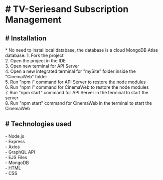<h1># TV-Seriesand Subscription Management
</h1>
<h2># Installation</h2>
* No need to instal local database, the database is a cloud MongoDB Atlas database.
1. Fork the project
<br />
2. Open the project in the IDE
<br />
3. Open new terminal for API Server
<br />
4. Open a new integrated terminal for "mySite" folder inside the "CinemaWeb" folder
<br />
5. Run "npm i" command for API Server to restore the node modules
<br />
6. Run "npm i" command for CinemaWeb to restore the node modules
<br />
7. Run "npm start" command for API Server in the terminal to start the server
<br />
8. Run "npm start" command for CinemaWeb in the terminal to start the CinemaWeb
<h2># Technologies used</h2>
- Node.js
<br />
- Express
<br />
- Axios
<br />
- GraphQL API
<br />
- EJS Files
<br />
- MongoDB
<br />
- HTML
<br />
- CSS
